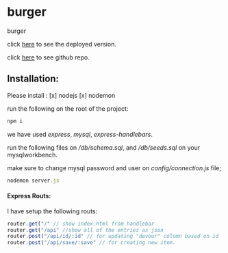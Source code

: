# burger
burger

click [here](https://dashboard.heroku.com/apps/burger-app1/deploy/github) to see the deployed version.

click [here](https://github.com/hmdroh/burger) to see github repo.

## Installation:
Please install :
[x] nodejs
[x] nodemon

run the following on the root of the project:
```javascript
npm i 
```
we have used _express_, _mysql_, _express-handlebars_.

run the following files on _/db/schema.sql_, and _/db/seeds.sql_ on your mysqlworkbench.

make sure to change mysql password and user on _config/connection.js_ file;

```javascript
nodemon server.js
```

#### Express Routs:
I have setup the following routs:
```javascript
router.get("/" // show index.html from handlebar
router.get("/api" //show all of the entries as json
router.post("/api/id/:id" // for updating "devour" column based on id
router.post("/api/save/:save" // for creating new item.
```


